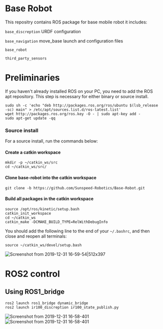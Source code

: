 # Base Robot
This repositry contains ROS package for base mobile robot it includes: 

`base_discreption` URDF configuration

`base_navigation` move_base launch and configuration files

`base_robot` 

`third_party_sensors`


# Preliminaries
If you haven't already installed ROS on your PC, you need to add the ROS apt repository. This step is necessary for either binary or source install.

```
sudo sh -c 'echo "deb http://packages.ros.org/ros/ubuntu $(lsb_release -sc) main" > /etc/apt/sources.list.d/ros-latest.list'
wget http://packages.ros.org/ros.key -O - | sudo apt-key add -
sudo apt-get update -qq
```

### Source install

For a source install, run the commands below:

#### Create a catkin workspace
```
mkdir -p ~/catkin_ws/src
cd ~/catkin_ws/src/
```
#### Clone base-robot into the catkin workspace
```
git clone -b https://github.com/Sunspeed-Robotics/Base-Robot.git
```
#### Build all packages in the catkin workspace
```
source /opt/ros/kinetic/setup.bash
catkin_init_workspace
cd ~/catkin_ws
catkin_make -DCMAKE_BUILD_TYPE=RelWithDebugInfo
```
You should add the following line to the end of your `~/.bashrc`, and then close and reopen all terminals:
```
source ~/catkin_ws/devel/setup.bash
```

![Screenshot from 2019-12-31 16-59-54|512x397](https://user-images.githubusercontent.com/36022350/72243048-cb41d300-3625-11ea-9b49-0f24d772e46d.png)

# ROS2 control 
## Using ROS1_bridge
```
ros2 launch ros1_bridge dynamic_bridge
ros2 launch ir100_discreption ir100_state_publish.py
```

![Screenshot from 2019-12-31 16-58-401](https://user-images.githubusercontent.com/36022350/72243210-4905de80-3626-11ea-8a12-524b862c6b86.png)
![Screenshot from 2019-12-31 16-58-401](https://user-images.githubusercontent.com/36022350/72243500-13adc080-3627-11ea-9c69-2465639b0fbb.png)
